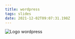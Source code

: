 ```yaml
---
title: wordpress
tags: slides
date: 2021-12-02T09:07:31.198Z
---
```

![Logo wordpress](https://085.wpcdnnode.com/hanssen.nl/wp-content/uploads/2017/06/WordPress-Logo-PNG-Pic.png "wordpress logo")